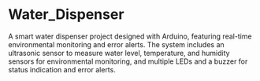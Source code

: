 # Water_Dispenser
A smart water dispenser project designed with Arduino, featuring real-time environmental monitoring and error alerts. The system includes an ultrasonic sensor to measure water level, temperature, and humidity sensors for environmental monitoring, and multiple LEDs and a buzzer for status indication and error alerts.
